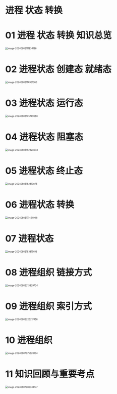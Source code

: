 # 进程 状态 转换 



# 01 进程 状态 转换 知识总览

<img src="https://cvp.oss-cn-shanghai.aliyuncs.com/picgo/202406061118404.png" alt="image-20240606111834196" style="zoom:50%;" />



# 02 进程状态 创建态 就绪态

<img src="https://cvp.oss-cn-shanghai.aliyuncs.com/picgo/202406061149259.png" alt="image-20240606114901060" style="zoom:50%;" />



# 03 进程状态 运行态

<img src="https://cvp.oss-cn-shanghai.aliyuncs.com/picgo/202406061457819.png" alt="image-20240606145749588" style="zoom:50%;" />



# 04 进程状态 阻塞态

<img src="https://cvp.oss-cn-shanghai.aliyuncs.com/picgo/202406061523282.png" alt="image-20240606152328038" style="zoom:50%;" />



# 05 进程状态 终止态

<img src="https://cvp.oss-cn-shanghai.aliyuncs.com/picgo/202406061628081.png" alt="image-20240606162810875" style="zoom:50%;" />



# 06 进程状态 转换

<img src="https://cvp.oss-cn-shanghai.aliyuncs.com/picgo/202406061714194.png" alt="image-20240606171454948" style="zoom:50%;" />



# 07 进程状态

<img src="https://cvp.oss-cn-shanghai.aliyuncs.com/picgo/202406061838115.png" alt="image-20240606183819816" style="zoom:50%;" />



# 08 进程组织 链接方式

<img src="https://cvp.oss-cn-shanghai.aliyuncs.com/picgo/202406062138834.png" alt="image-20240606213829704" style="zoom:50%;" />



# 09 进程组织 索引方式

<img src="https://cvp.oss-cn-shanghai.aliyuncs.com/picgo/202406062202568.png" alt="image-20240606220217456" style="zoom:50%;" />



# 10 进程组织

<img src="https://cvp.oss-cn-shanghai.aliyuncs.com/picgo/202406070753187.png" alt="image-20240607075328104" style="zoom:50%;" />



# 11 知识回顾与重要考点

<img src="https://cvp.oss-cn-shanghai.aliyuncs.com/picgo/202406070803305.png" alt="image-20240607080334177" style="zoom:50%;" />
